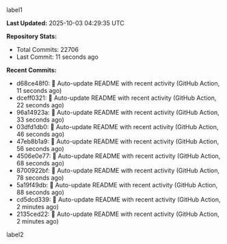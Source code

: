 
label1 
<!-- ACTIVITY_START -->
**Last Updated:** 2025-10-03 04:29:35 UTC

**Repository Stats:**
- Total Commits: 22706
- Last Commit: 11 seconds ago

**Recent Commits:**
- d68ce48f0: 🤖 Auto-update README with recent activity (GitHub Action, 11 seconds ago)
- dceff0321: 🤖 Auto-update README with recent activity (GitHub Action, 22 seconds ago)
- 96a14923a: 🤖 Auto-update README with recent activity (GitHub Action, 33 seconds ago)
- 03dfd1db0: 🤖 Auto-update README with recent activity (GitHub Action, 46 seconds ago)
- 47eb8b1a9: 🤖 Auto-update README with recent activity (GitHub Action, 56 seconds ago)
- 4506e0e77: 🤖 Auto-update README with recent activity (GitHub Action, 68 seconds ago)
- 8700922bf: 🤖 Auto-update README with recent activity (GitHub Action, 78 seconds ago)
- 5a19f49db: 🤖 Auto-update README with recent activity (GitHub Action, 88 seconds ago)
- cd5dcd339: 🤖 Auto-update README with recent activity (GitHub Action, 2 minutes ago)
- 2135ced22: 🤖 Auto-update README with recent activity (GitHub Action, 2 minutes ago)
<!-- ACTIVITY_END -->

label2
